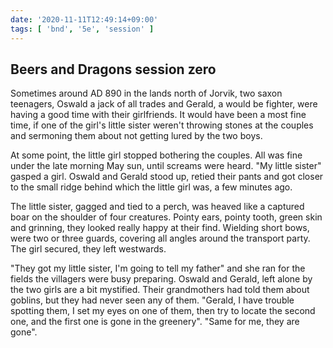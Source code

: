 ```yaml
---
date: '2020-11-11T12:49:14+09:00'
tags: [ 'bnd', '5e', 'session' ]
---
```


## Beers and Dragons session zero

Sometimes around AD 890 in the lands north of Jorvik, two saxon teenagers, Oswald a jack of all trades and Gerald, a would be fighter, were having a good time with their girlfriends. It would have been a most fine time, if one of the girl's little sister weren't throwing stones at the couples and sermoning them about not getting lured by the two boys.

At some point, the little girl stopped bothering the couples. All was fine under the late morning May sun, until screams were heard. "My little sister" gasped a girl. Oswald and Gerald stood up, retied their pants and got closer to the small ridge behind which the little girl was, a few minutes ago.

The little sister, gagged and tied to a perch, was heaved like a captured boar on the shoulder of four creatures. Pointy ears, pointy tooth, green skin and grinning, they looked really happy at their find. Wielding short bows, were two or three guards, covering all angles around the transport party. The girl secured, they left westwards.

"They got my little sister, I'm going to tell my father" and she ran for the fields the villagers were busy preparing. Oswald and Gerald, left alone by the two girls are a bit mystified. Their grandmothers had told them about goblins, but they had never seen any of them. "Gerald, I have trouble spotting them, I set my eyes on one of them, then try to locate the second one, and the first one is gone in the greenery". "Same for me, they are gone".

